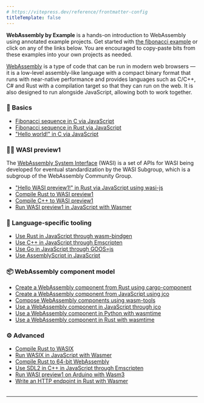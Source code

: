 ```yaml
---
# https://vitepress.dev/reference/frontmatter-config
titleTemplate: false
---
```


<b>WebAssembly by Example</b> is a hands-on introduction to WebAssembly using annotated example projects. Get started with [the fibonacci example](/fib-c-js/) or click on any of the links below. You are encouraged to copy-paste bits from these examples into your own projects as needed.

[WebAssembly](https://webassembly.org/) is a type of code that can be run in modern web browsers — it is a low-level assembly-like language with a compact binary format that runs with near-native performance and provides languages such as C/C++, C# and Rust with a compilation target so that they can run on the web. It is also designed to run alongside JavaScript, allowing both to work together.

### 🚩 Basics

- [Fibonacci sequence in C via JavaScript](/fib-c-js/)
- [Fibonacci sequence in Rust via JavaScript](/fib-rs-js/)
- ["Hello world!" in C via JavaScript](/hello-world-c-js/)

### 👨‍💻 WASI preview1

The [WebAssembly System Interface](https://wasi.dev/) (WASI) is a set of APIs for WASI being developed for eventual standardization by the WASI Subgroup, which is a subgroup of the WebAssembly Community Group.

- ["Hello WASI preview1!" in Rust via JavaScript using wasi-js](#)
- [Compile Rust to WASI preview1](#)
- [Compile C++ to WASI preview1](#)
- [Run WASI preview1 in JavaScript with Wasmer](#)

### 🧰 Language-specific tooling

- [Use Rust in JavaScript through wasm-bindgen](#)
- [Use C++ in JavaScript through Emscripten](#)
- [Use Go in JavaScript through GOOS=js](#)
- [Use AssemblyScript in JavaScript](#)

### 📦 WebAssembly component model

- [Create a WebAssembly component from Rust using cargo-component](#)
- [Create a WebAssembly component from JavaScript using jco](#)
- [Compose WebAssembly components using wasm-tools](#)
- [Use a WebAssembly component in JavaScript through jco](#)
- [Use a WebAssembly component in Python with wasmtime](#)
- [Use a WebAssembly component in Rust with wasmtime](#)

### ⚙️ Advanced

- [Compile Rust to WASIX](#)
- [Run WASIX in JavaScript with Wasmer](#)
- [Compile Rust to 64-bit WebAssembly](#)
- [Use SDL2 in C++ in JavaScript through Emscripten](#)
- [Run WASI preview1 on Arduino with Wasm3](#)
- [Write an HTTP endpoint in Rust with Wasmer](#)

<hr style="margin-top: 2.3em;" />

<style scoped>
@media screen and (min-width: 600px) {
  .grr-wrapper {
    display: flex;
    flex-wrap: wrap;
  }
  .grr {
    flex: 0 0 calc(50% - 20px); /* Adjust the width as needed */
    margin: 10px;
  }
}
</style>
